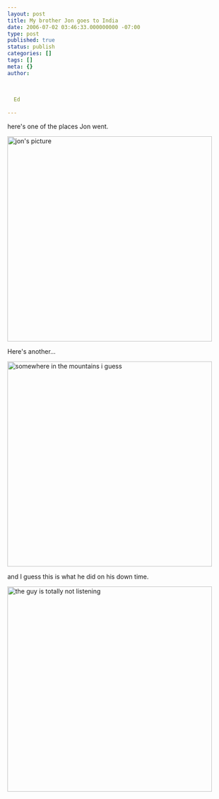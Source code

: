 ```yaml
---
layout: post
title: My brother Jon goes to India
date: 2006-07-02 03:46:33.000000000 -07:00
type: post
published: true
status: publish
categories: []
tags: []
meta: {}
author:
  
  
  
  Ed
  
---
```

<p>here's one of the places Jon went.</p>
<p><img src="{{ site.baseurl }}/assets/border.JPG" alt="jon's picture" width="463" /></p>
<p>Here's another...</p>
<p><img src="{{ site.baseurl }}/assets/mtns.JPG" alt="somewhere in the mountains i guess" width="463" /></p>
<p>and I guess this is what he did on his down time.</p>
<p><img src="{{ site.baseurl }}/assets/interview.JPG" alt="the guy is totally not listening" width="463" /></p>
